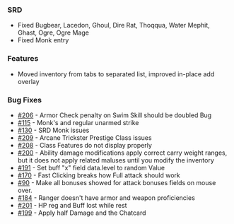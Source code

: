 ### SRD
- Fixed Bugbear, Lacedon, Ghoul, Dire Rat, Thoqqua, Water Mephit, Ghast, Ogre, Ogre Mage
- Fixed Monk entry

### Features
- Moved inventory from tabs to separated list, improved in-place add overlay

### Bug Fixes
- [#206](https://github.com/Rughalt/D35E/issues/206) - Armor Check penalty on Swim Skill should be doubled Bug
- [#115](https://github.com/Rughalt/D35E/issues/115) - Monk's and regular unarmed strike
- [#130](https://github.com/Rughalt/D35E/issues/130) - SRD Monk issues
- [#209](https://github.com/Rughalt/D35E/issues/209) - Arcane Trickster Prestige Class issues
- [#208](https://github.com/Rughalt/D35E/issues/208) - Class Features do not display properly
- [#200](https://github.com/Rughalt/D35E/issues/200) - Ability damage modifications apply correct carry weight ranges, but it does not apply related maluses until you modify the inventory
- [#191](https://github.com/Rughalt/D35E/issues/191) - Set buff "x" field data.level to random Value
- [#170](https://github.com/Rughalt/D35E/issues/170) - Fast Clicking breaks how Full attack should work
- [#90](https://github.com/Rughalt/D35E/issues/90) - Make all bonuses showed for attack bonuses fields on mouse over.
- [#184](https://github.com/Rughalt/D35E/issues/184) - Ranger doesn't have armor and weapon proficiencies
- [#201](https://github.com/Rughalt/D35E/issues/201) - HP reg and Buff lost while rest
- [#199](https://github.com/Rughalt/D35E/issues/199) - Apply half Damage and the Chatcard
